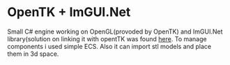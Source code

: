 # OpenTK + ImGUI.Net
 
Small C# engine working on OpenGL(provoded by OpenTK) and ImGUI.Net library(solution on linking it with opentTK was found [here](https://github.com/NogginBops/ImGui.NET_OpenTK_Sample). To manage components i used simple ECS. 
Also it can import stl models and place them in 3d space.
